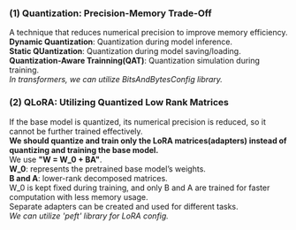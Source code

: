 ### (1) Quantization: Precision-Memory Trade-Off
A technique that reduces numerical precision to improve memory efficiency.  
**Dynamic Quantization**: Quantization during model inference.  
**Static QUantization**: Quantization during model saving/loading.  
**Quantization-Aware Trainning(QAT)**: Quantization simulation during training.  
*In transformers, we can utilize BitsAndBytesConfig library.*  

### (2) QLoRA: Utilizing Quantized Low Rank Matrices
If the base model is quantized, its numerical precision is reduced, so it cannot be further trained effectively.  
**We should quantize and train only the LoRA matrices(adapters) instead of quantizing and training the base model.**  
We use **"W = W_0 + BA"**.  
**W_0**: represents the pretrained base model’s weights.  
**B and A**: lower-rank decomposed matrices.  
W_0 is kept fixed during training, and only B and A are trained for faster computation with less memory usage.   
Separate adapters can be created and used for different tasks.  
*We can utilize 'peft' library for LoRA config.*  
